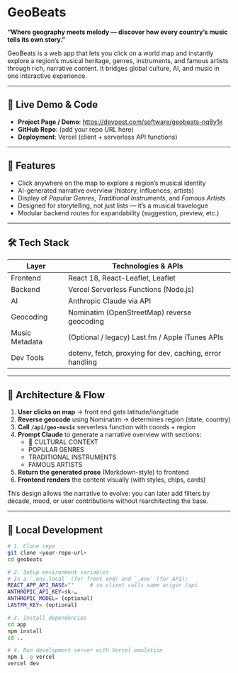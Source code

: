 # GeoBeats

**“Where geography meets melody — discover how every country’s music tells its own story.”**

GeoBeats is a web app that lets you click on a world map and instantly explore a region’s musical heritage, genres, instruments, and famous artists through rich, narrative content. It bridges global culture, AI, and music in one interactive experience.

---

## 🚀 Live Demo & Code

- **Project Page / Demo**: https://devpost.com/software/geobeats-nq8y1k  
- **GitHub Repo**: (add your repo URL here)  
- **Deployment**: Vercel (client + serverless API functions)  

---

## 🧩 Features

- Click anywhere on the map to explore a region’s musical identity  
- AI-generated narrative overview (history, influences, artists)  
- Display of *Popular Genres*, *Traditional Instruments*, and *Famous Artists*  
- Designed for storytelling, not just lists — it’s a musical travelogue  
- Modular backend routes for expandability (suggestion, preview, etc.)

---

## 🛠 Tech Stack

| Layer        | Technologies & APIs |
|---------------|---------------------|
| Frontend      | React 18, React-Leaflet, Leaflet |
| Backend       | Vercel Serverless Functions (Node.js) |
| AI            | Anthropic Claude via API |
| Geocoding     | Nominatim (OpenStreetMap) reverse geocoding |
| Music Metadata| (Optional / legacy) Last.fm / Apple iTunes APIs |
| Dev Tools     | dotenv, fetch, proxying for dev, caching, error handling |

---

## 🧭 Architecture & Flow

1. **User clicks on map** → front end gets latitude/longitude  
2. **Reverse geocode** using Nominatim → determines region (state, country)  
3. **Call `/api/geo-music`** serverless function with coords + region  
4. **Prompt Claude** to generate a narrative overview with sections:
   - 🎵 CULTURAL CONTEXT  
   - POPULAR GENRES  
   - TRADITIONAL INSTRUMENTS  
   - FAMOUS ARTISTS  
5. **Return the generated prose** (Markdown-style) to frontend  
6. **Frontend renders** the content visually (with styles, chips, cards)  

This design allows the narrative to evolve: you can later add filters by decade, mood, or user contributions without rearchitecting the base.

---

## 🧪 Local Development

```bash
# 1. Clone repo
git clone <your-repo-url>
cd geobeats

# 2. Setup environment variables
# In a `.env.local` (for front end) and `.env` (for API):
REACT_APP_API_BASE=""     # so client calls same origin /api
ANTHROPIC_API_KEY=sk-…
ANTHROPIC_MODEL= (optional)
LASTFM_KEY= (optional)

# 3. Install dependencies
cd app
npm install
cd ..

# 4. Run development server with Vercel emulation
npm i -g vercel
vercel dev
